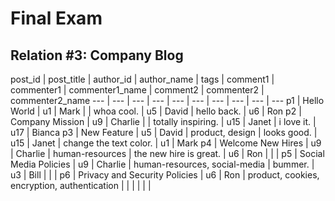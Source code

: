 # Final Exam

## Relation #3: Company Blog

post_id | post_title | author_id | author_name | tags | comment1 | commenter1 | commenter1_name | comment2 | commenter2 | commenter2_name
--- | ---  | ---  | ---  | ---  | ---  | ---  | ---  | ---  | ---
p1 | Hello World | u1 | Mark |  | whoa cool. | u5 | David | hello back. | u6 | Ron
p2 | Company Mission | u9 | Charlie |  | totally inspiring. | u15 | Janet | i love it. | u17 | Bianca
p3 | New Feature | u5 | David | product, design | looks good. | u15 | Janet | change the text color. | u1 | Mark
p4 | Welcome New Hires | u9 | Charlie | human-resources | the new hire is great. | u6 | Ron  |  |  |
p5 | Social Media Policies | u9 | Charlie | human-resources, social-media | bummer. | u3 | Bill |  |  |
p6 | Privacy and Security Policies | u6 | Ron | product, cookies, encryption, authentication | | |  |  |  |
